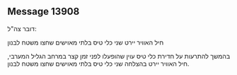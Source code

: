 ## Message 13908

דובר צה"ל:

חיל האוויר יירט שני כלי טיס בלתי מאוישים שחצו משטח לבנון

בהמשך להתרעות על חדירת כלי טיס עוין שהופעלו לפני זמן קצר במרחב הגליל המערבי, חיל האוויר יירט בהצלחה שני כלי טיס בלתי מאוישים שחצו משטח לבנון.

